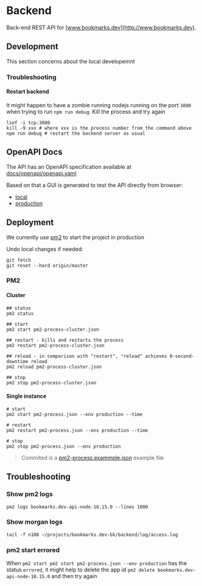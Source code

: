 # Backend
Back-end REST API for [www.bookmarks.dev](http://www.bookmarks.dev).

## Development
This section concerns about the local developemnt

### Troubleshooting

#### Restart backend
It might happen to have a zombie running nodejs running on the port `3000` when trying to run `npm run debug`.
Kill the process and try again

```shell
lsof -i tcp:3000
kill -9 xxx # where xxx is the process number from the command above
npm run debug # restart the backend server as usual
```

## OpenAPI Docs
The API has an OpenAPI specification available at [docs/openapi/openapi.yaml](docs/openapi/openapi.yaml)

Based on that a GUI is generated to test the API directly from browser:
* [local](http://localhost:3000/api/docs)
* [production](https://www.bookmarks.dev/api/docs)

## Deployment
We currently use [pm2](https://pm2.keymetrics.io/) to start the project in production

Undo local changes if needed:
```
git fetch
git reset --hard origin/master
```

### PM2

#### Cluster

```shell script
## status
pm2 status

## start
pm2 start pm2-process-cluster.json

## restart - kills and restarts the process
pm2 restart pm2-process-cluster.json

## reload - in comparison with "restart", "reload" achieves 0-second-downtime reload
pm2 reload pm2-process-cluster.json

## stop
pm2 stop pm2-process-cluster.json
```

#### Single instance
```shell
# start
pm2 start pm2-process.json --env production --time

# restart
pm2 restart pm2-process.json --env production --time

# stop
pm2 stop pm2-process.json --env production
```

> Commited is a [pm2-process.exammple.json](pm2-process.exammple.json) example file


## Troubleshooting

### Show pm2 logs
```shell
pm2 logs bookmarks.dev-api-node-10.15.0 --lines 1000
```

### Show morgan logs
```shell
tail -f n100 ~/projects/bookmarks.dev-bk/backend/log/access.log
```

### pm2 start errored
When `pm2 start pm2 start pm2-process.json --env production` has the status `errored`, it might help to delete the app id
 `pm2 delete bookmarks.dev-api-node-10.15.0` and then try again

